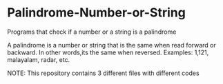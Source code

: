 # Palindrome-Number-or-String
Programs that check if a number or a string is a palindrome 

A palindrome is a number or string that is the same when read forward or backward. In other words,its the same when reversed.
Examples: 1,121, malayalam, radar, etc.

NOTE: This repository contains 3 different files with different codes 
